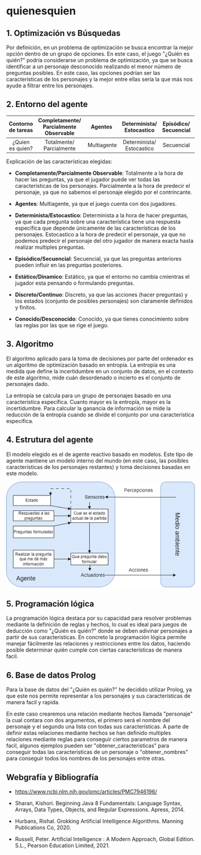 # quienesquien

## 1. Optimización vs Búsquedas

Por definición, en un problema de optimización se busca encontrar la mejor opción dentro de un grupo de opciones. En este caso, el juego "¿Quién es quién?" podría considerarse un problema de optimización, ya que se busca identificar a un personaje desconocido realizando el menor número de preguntas posibles. En este caso, las opciones podrían ser las características de los personajes y la mejor entre ellas sería la que más nos ayude a filtrar entre los personajes.

## 2. Entorno del agente

Contorno de tareas | Completamente/ Parcialmente Observable | Agentes | Determinista/ Estocastico | Episódico/ Secuencial  | Estático/ Dinamico | Discreto/ Continuo | Conocido/ Desconocido
:---: | :---: | :---: | :---: | :---: | :---: | :---: | :---: |
 ¿Quien es quien? | Totalmente/ Parcialmente | Multiagente | Determinista/ Estocastico | Secuencial | Estático |  Discreto |  Conocido |

 Explicación de las características elegidas:

- **Completamente/Parcialmente Observable**: Totalmente a la hora de hacer las preguntas, ya que el jugador puede ver todas las caracteristicas de los personajes. Parcialmente a la hora de predecir el personaje, ya que no sabemos el personaje elegido por el contrincante.

- **Agentes**: Multiagente, ya que el juego cuenta con dos jugadores.

- **Determinista/Estocastico**: Determinista a la hora de hacer preguntas, ya que cada pregunta sobre una característica tiene una respuesta específica que depende únicamente de las características de los personajes. Estocastico a la hora de predecir el personaje, ya que no podemos predecir el personaje del otro jugador de manera exacta hasta realizar multiples preguntas.

- **Episódico/Secuencial**: Secuencial, ya que las preguntas anteriores pueden influir en las preguntas posteriores.

- **Estático/Dinamico**: Estático, ya que el entorno no cambia cmientras el jugador esta pensando o formulando preguntas.

- **Discreto/Continuo**: Discreto, ya que  las acciones (hacer preguntas) y los estados (conjunto de posibles personajes) son claramente definidos y finitos.

- **Conocido/Desconocido**: Conocido, ya que tienes conocimiento sobre las reglas por las que se rige el juego.

## 3. Algoritmo

El algoritmo aplicado para la toma de decisiones por parte del ordenador es un algoritmo de optimización basado en entropía. La entropía es una medida que define la incertidumbre en un conjunto de datos, en el contexto de este algoritmo, mide cuán desordenado o incierto es el conjunto de personajes dado. 

La entropía se calcula para un grupo de personajes basado en una característica específica. Cuanto mayor es la entropía, mayor es la incertidumbre.
Para calcular la ganancia de información se mide la reducción de la entropía cuando se divide el conjunto por una característica específica.

## 4. Estrutura del agente

El modelo elegido es el de agente reactivo basado en modelos. Este tipo de agente mantiene un modelo interno del mundo (en este caso, las posibles características de los personajes restantes) y toma decisiones basadas en este modelo.

![Modelo agente basado objetivos](./doc/modelo_QEQ.png)

## 5. Programación lógica

La programación lógica destaca por su capacidad para resolver problemas mediante la definición de reglas y hechos, lo cual es ideal para juegos de deducción como "¿Quién es quién?" donde se deben adivinar personajes a partir de sus características. En concreto la programación lógica permite manejar fácilmente las relaciones y restricciones entre los datos, haciendo posible determinar quién cumple con ciertas características de manera facil.

## 6. Base de datos Prolog

Para la base de datos del "¿Quién es quién?" he decidido utilizar Prolog, ya que este nos permite representar a los personajes y sus características de manera facil y rapida.

En este caso crearemos una relación mediante hechos llamada "personaje" la cual contara con dos argumentos, el primero será el nombre del personaje y el segundo una lista con todas sus características. A parte de definir estas relaciones mediante hechos se han definido multiples relaciones mediante reglas para conseguir ciertos parametros de manera facil, algunos ejemplos pueden ser "obtener_caracteristicas" para conseguir todas las caracteristicas de un personaje o "obtener_nombres" para conseguir todos los nombres de los personajes entre otras.

## Webgrafía y Bibliografía

- https://www.ncbi.nlm.nih.gov/pmc/articles/PMC7946196/

- Sharan, Kishori. Beginning Java 8 Fundamentals: Language Syntax, Arrays, Data Types, Objects, and Regular Expressions. Apress, 2014.
- Hurbans, Rishal. Grokking Artificial Intelligence Algorithms. Manning Publications Co, 2020.
- Russell, Peter. Artificial Intelligence : A Modern Approach, Global Edition. S.L., Pearson Education Limited, 2021.